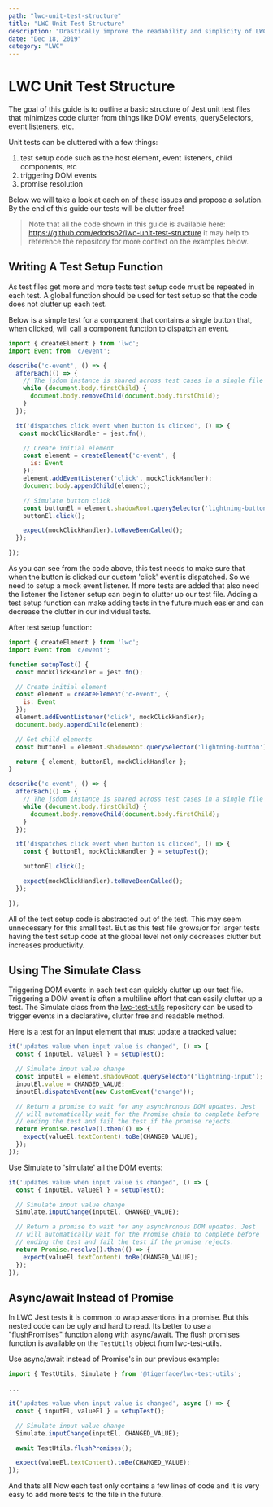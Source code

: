 ```yaml
---
path: "lwc-unit-test-structure"
title: "LWC Unit Test Structure"
description: "Drastically improve the readability and simplicity of LWC unit tests."
date: "Dec 18, 2019"
category: "LWC"
---
```


# LWC Unit Test Structure

The goal of this guide is to outline a basic structure of Jest unit test files that minimizes code clutter from things like DOM events, querySelectors, event listeners, etc.

Unit tests can be cluttered with a few things:
1. test setup code such as the host element, event listeners, child components, etc
2. triggering DOM events
3. promise resolution

Below we will take a look at each on of these issues and propose a solution. By the end of this guide our tests will be clutter free!

> Note that all the code shown in this guide is available here: https://github.com/edodso2/lwc-unit-test-structure
> it may help to reference the repository for more context on the examples below.

## Writing A Test Setup Function

As test files get more and more tests test setup code must be repeated in each test. A global function should be used for test setup so that the code does not clutter up each test.

Below is a simple test for a component that contains a single button that, when clicked, will call a component function to dispatch an event.
```JavaScript
import { createElement } from 'lwc';
import Event from 'c/event';

describe('c-event', () => {
  afterEach(() => {
    // The jsdom instance is shared across test cases in a single file so reset the DOM
    while (document.body.firstChild) {
      document.body.removeChild(document.body.firstChild);
    }
  });

  it('dispatches click event when button is clicked', () => {
   const mockClickHandler = jest.fn();

    // Create initial element
    const element = createElement('c-event', {
      is: Event
    });
    element.addEventListener('click', mockClickHandler);
    document.body.appendChild(element);

    // Simulate button click
    const buttonEl = element.shadowRoot.querySelector('lightning-button');
    buttonEl.click();

    expect(mockClickHandler).toHaveBeenCalled(); 
  });

});
```

As you can see from the code above, this test needs to make sure that when the button is clicked our custom 'click' event is dispatched. So we need to setup a mock event listener. If more tests are added that also need the listener the listener setup can begin to clutter up our test file. Adding a test setup function can make adding tests in the future much easier and can decrease the clutter in our individual tests.

After test setup function:
```JavaScript
import { createElement } from 'lwc';
import Event from 'c/event';

function setupTest() {
  const mockClickHandler = jest.fn();

  // Create initial element
  const element = createElement('c-event', {
    is: Event
  });
  element.addEventListener('click', mockClickHandler);
  document.body.appendChild(element);

  // Get child elements
  const buttonEl = element.shadowRoot.querySelector('lightning-button');

  return { element, buttonEl, mockClickHandler };
}

describe('c-event', () => {
  afterEach(() => {
    // The jsdom instance is shared across test cases in a single file so reset the DOM
    while (document.body.firstChild) {
      document.body.removeChild(document.body.firstChild);
    }
  });

  it('dispatches click event when button is clicked', () => {
    const { buttonEl, mockClickHandler } = setupTest();

    buttonEl.click();

    expect(mockClickHandler).toHaveBeenCalled();
  });

});
```

All of the test setup code is abstracted out of the test. This may seem unnecessary for this small test. But as this test file grows/or for larger tests having the test setup code at the global level not only decreases clutter but increases productivity.

## Using The Simulate Class

Triggering DOM events in each test can quickly clutter up our test file. Triggering a DOM event is often a multiline effort that can easily clutter up a test. The Simulate class from the [lwc-test-utils](https://github.com/edodso2/lwc-test-utils) repository can be used to trigger events in a declarative, clutter free and readable method.

Here is a test for an input element that must update a tracked value:
```JavaScript
it('updates value when input value is changed', () => {
  const { inputEl, valueEl } = setupTest();

  // Simulate input value change
  const inputEl = element.shadowRoot.querySelector('lightning-input');
  inputEl.value = CHANGED_VALUE;
  inputEl.dispatchEvent(new CustomEvent('change'));

  // Return a promise to wait for any asynchronous DOM updates. Jest
  // will automatically wait for the Promise chain to complete before
  // ending the test and fail the test if the promise rejects.
  return Promise.resolve().then(() => {
    expect(valueEl.textContent).toBe(CHANGED_VALUE);
  });
});
```

Use Simulate to 'simulate' all the DOM events:
```JavaScript
it('updates value when input value is changed', () => {
  const { inputEl, valueEl } = setupTest();

  // Simulate input value change
  Simulate.inputChange(inputEl, CHANGED_VALUE);

  // Return a promise to wait for any asynchronous DOM updates. Jest
  // will automatically wait for the Promise chain to complete before
  // ending the test and fail the test if the promise rejects.
  return Promise.resolve().then(() => {
    expect(valueEl.textContent).toBe(CHANGED_VALUE);
  });
});
```

## Async/await Instead of Promise
In LWC Jest tests it is common to wrap assertions in a promise. But this nested code can be ugly and hard to read. Its better to use a "flushPromises" function along with async/await. The flush promises function is available on the `TestUtils` object from lwc-test-utils.

Use async/await instead of Promise's in our previous example:
```JavaScript
import { TestUtils, Simulate } from '@tigerface/lwc-test-utils';

...

it('updates value when input value is changed', async () => {
  const { inputEl, valueEl } = setupTest();

  // Simulate input value change
  Simulate.inputChange(inputEl, CHANGED_VALUE);

  await TestUtils.flushPromises();

  expect(valueEl.textContent).toBe(CHANGED_VALUE);
});
```

And thats all! Now each test only contains a few lines of code and it is very easy to add more tests to the file in the future.
